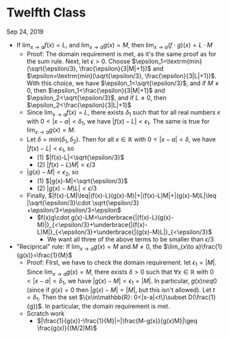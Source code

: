 # Twelfth Class
Sep 24, 2019
* If $\lim_{x\to a}f(x)=L$, and $\lim_{x\to a}g(x)=M$, then $\lim_{x\to a}(f\cdot g)(x)=L\cdot M$
  * Proof: The domain requirement is met, as it's the same proof as for the sum rule. Next, let $\epsilon>0$. Choose $\epsilon_1=\textrm{min}(\sqrt{\epsilon/3}, \frac{\epsilon}{3|M|+1})$ and $\epsilon=\textrm{min}(\sqrt{\epsilon/3}, \frac{\epsilon}{3|L|+1})$. With this choice, we have $\epsilon_1<\sqrt{\epsilon/3}$, and if $M\neq 0$, then $\epsilon_1<\frac{\epsilon}{3|M|+1}$ and $\epsilon_2<\sqrt{\epsilon/3}$, and if $L\neq 0$, then $\epsilon_2<\frac{\epsilon}{3|L|+1}$
  * Since $\lim_{x\to a}f(x)=L$, there exists $\delta_1$ such that for all real numbers $x$ with $0<|x-a|<\delta_1$, we have $|f(x)-L|<\epsilon_1$. The same is true for $\lim_{x\to a}g(x)=M$. 
  * Let $\delta=min(\delta_1, \delta_2)$. Then for all $x\in\mathbb{R}$ with $0<|x-a|<\delta$, we have $|f(x)-L|<\epsilon_1$, so
    * (1) $|f(x)-L|<\sqrt{\epsilon/3}$
    * (2) $|f(x)-L)M|<\epsilon/3$
  * $|g(x)-M|<\epsilon_2$, so
    * (1) $|g(x)-M|<\sqrt{\epsilon/3}$
    * (2) $|g(x)-M)L|<\epsilon/3$
  * Finally, $|f(x)-LM|\leq|(f(x)-L)(g(x)-M)|+|(f(x)-L)M|+|(g(x)-M)L|\leq |\sqrt{\epsilon/3}\cdot \sqrt{\epsilon/3} +\epsilon/3+\epsilon/3=\epsilon$
    * $f(x)g\cdot g(x)-LM=\underbrace{|(f(x)-L)(g(x)-M)|}_{<\epsilon/3}+\underbrace{|(f(x)-L)M|}_{<\epsilon/3}+\underbrace{|(g(x)-M)L|}_{<\epsilon/3}$
      * We want all three of the above terms to be smaller than $\epsilon/3$
* "Reciprical" rule: If $\lim_{x\to a}g(x)=M$ and $M\neq 0$, the $\lim_{x\to a}\frac{1}{g(x)}=\frac{1}{M}$
  * Proof: FIrst, we have to check the domain requirement. let $\epsilon_1=|M|$. Since $\lim_{x\to a}g(x)=M$, there exists $\delta>0$ such that $\forall x\in\mathbb{R}$ with $0<|x-a|<\delta_1$, we have $|g(x)-M|<\epsilon_1=|M|$. In particular, $g(x)neq 0$ (since if $g(x)=0$ then $|g(x)-M|=|M|$, but this isn't allowed). Let $t=\delta_1$. Then the set $\{x\in\mathbb{R}: 0<|x-a|<t\}\subset D(\frac{1}{g})$. In particular, the domain requirement is met. 
  * Scratch work
    * $|\frac{1}{g(x)}-\frac{1}{M}|=|\frac{M-g(x)}{g(x)M}|\geq \frac{g(x)}{(M/2)M}$